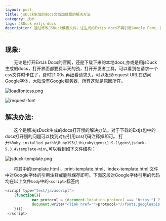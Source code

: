 ```yaml
---
layout: post
title: jsDuck生成的docs文档加载慢的解决方法
category: 技术
tags: JSDuck extjs-docs
description: 通过修改JSDuck模板文件，让生成的Extjs docs不再引用Google Font，加快页面加载速度
---
```


## 现象:
　　无论是打开ExtJs Docs的官网，还是下载下来的本地docs,亦或是用jsDuck生成的docs，打开界面都要费半天的劲，打开开发者工具，可以看到在请求一个css文件时卡住了，费时21.00s,再细看请求头，可以发现request URL在访问Google字体，大陆没有Google服务器，所有这就是原因所在。  

![loadfontcss.png](../../../public/img/JSDuck-docs-loading-slow/loadfontcss.png)

![request-font](../../../public/img/JSDuck-docs-loading-slow/request-googleFont-URL.PNG)

## 解决办法:
　　这个是解决jsDuck生成的docs打开慢的解决办法。对于下载的Extjs包中的docs打开慢的问题可以找到对应引用css代码注释掉即可。
打开`%Ruby_installed_path%\Ruby193\lib\ruby\gems\1.9.1\gems\jsduck-5.3.4\template-min\`,可以看到如下文件结构：

![jsduck-template.png](../../../public/img/JSDuck-docs-loading-slow/jsduck-template.png)

　　将其中的template.html 、print-template.html、index-template.html  文件中对Google字体的引用注释或删除保存即可。下面这段对Google字体引用的代码均在以上文件`body`中的`<script>`标签内

```javascript
<script type="text/javascript">
  	(function(){
    		var protocol = (document.location.protocol === "https:") ? "https:" : "http:";
    		document.write("<link href='"+protocol+"//fonts.googleapis.com/css?family=Exo' rel='stylesheet' type='text/css' />");
  	})();
 </script> 

```
